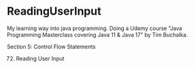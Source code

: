 # ReadingUserInput

My learning way into java programming. Doing a Udemy course "Java Programming Masterclass covering Java 11 & Java 17" by Tim Buchalka.

Section 5: Control Flow Statements

72. Reading User Input
